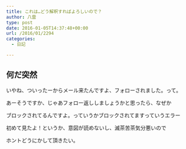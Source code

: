 ```yaml
---
title: これは…どう解釈すればよろしいので？
author: 八雲
type: post
date: 2016-01-05T14:37:48+00:00
url: /2016/01/2294
categories:
  - 日記

---
```

## 何だ突然

いやね、ついったーからメール来たんですよ、フォローされました。って。
  
あーそうですか、じゃあフォロー返ししましょうかと思ったら、なぜか
  
ブロックされてるんですよ。っていうかブロックされてますっていうエラー
  
初めて見たよ！というか、意図が読めないし、滅茶苦茶気分悪いので
  
ホントどうにかして頂きたい。